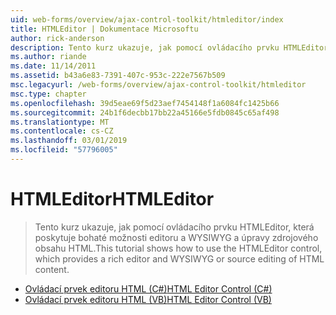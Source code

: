 ```yaml
---
uid: web-forms/overview/ajax-control-toolkit/htmleditor/index
title: HTMLEditor | Dokumentace Microsoftu
author: rick-anderson
description: Tento kurz ukazuje, jak pomocí ovládacího prvku HTMLEditor, která poskytuje bohaté možnosti editoru a WYSIWYG a úpravy zdrojového obsahu HTML.
ms.author: riande
ms.date: 11/14/2011
ms.assetid: b43a6e83-7391-407c-953c-222e7567b509
msc.legacyurl: /web-forms/overview/ajax-control-toolkit/htmleditor
msc.type: chapter
ms.openlocfilehash: 39d5eae69f5d23aef7454148f1a6084fc1425b66
ms.sourcegitcommit: 24b1f6decbb17bb22a45166e5fdb0845c65af498
ms.translationtype: MT
ms.contentlocale: cs-CZ
ms.lasthandoff: 03/01/2019
ms.locfileid: "57796005"
---
```

<a name="htmleditor"></a><span data-ttu-id="ba0c6-103">HTMLEditor</span><span class="sxs-lookup"><span data-stu-id="ba0c6-103">HTMLEditor</span></span>
====================
> <span data-ttu-id="ba0c6-104">Tento kurz ukazuje, jak pomocí ovládacího prvku HTMLEditor, která poskytuje bohaté možnosti editoru a WYSIWYG a úpravy zdrojového obsahu HTML.</span><span class="sxs-lookup"><span data-stu-id="ba0c6-104">This tutorial shows how to use the HTMLEditor control, which provides a rich editor and WYSIWYG or source editing of HTML content.</span></span>


- [<span data-ttu-id="ba0c6-105">Ovládací prvek editoru HTML (C#)</span><span class="sxs-lookup"><span data-stu-id="ba0c6-105">HTML Editor Control (C#)</span></span>](how-do-i-use-the-html-editor-control-cs.md)
- [<span data-ttu-id="ba0c6-106">Ovládací prvek editoru HTML (VB)</span><span class="sxs-lookup"><span data-stu-id="ba0c6-106">HTML Editor Control (VB)</span></span>](how-do-i-use-the-html-editor-control-vb.md)

